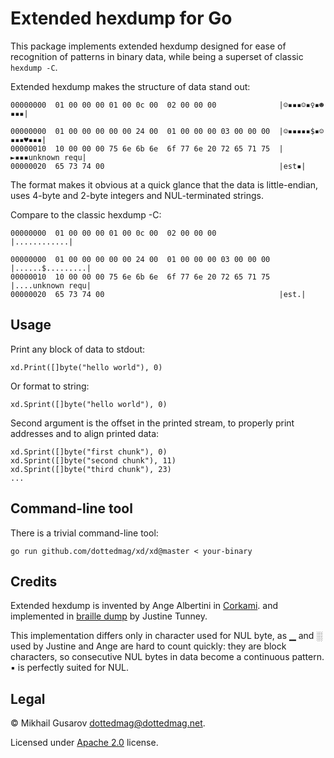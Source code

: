 # Extended hexdump for Go

This package implements extended hexdump designed for ease of recognition
of patterns in binary data, while being a superset of classic `hexdump -C`.

Extended hexdump makes the structure of data stand out:

    00000000  01 00 00 00 01 00 0c 00  02 00 00 00              |☺▪▪▪☺▪♀▪☻▪▪▪|

    00000000  01 00 00 00 00 00 24 00  01 00 00 00 03 00 00 00  |☺▪▪▪▪▪$▪☺▪▪▪♥▪▪▪|
    00000010  10 00 00 00 75 6e 6b 6e  6f 77 6e 20 72 65 71 75  |►▪▪▪unknown requ|
    00000020  65 73 74 00                                       |est▪|

The format makes it obvious at a quick glance that the data is little-endian,
uses 4-byte and 2-byte integers and NUL-terminated strings.

Compare to the classic hexdump -C:

    00000000  01 00 00 00 01 00 0c 00  02 00 00 00              |............|

    00000000  01 00 00 00 00 00 24 00  01 00 00 00 03 00 00 00  |......$.........|
    00000010  10 00 00 00 75 6e 6b 6e  6f 77 6e 20 72 65 71 75  |....unknown requ|
    00000020  65 73 74 00                                       |est.|

## Usage

Print any block of data to stdout:

    xd.Print([]byte("hello world"), 0)

Or format to string:

    xd.Sprint([]byte("hello world"), 0)

Second argument is the offset in the printed stream, to properly print addresses
and to align printed data:

    xd.Sprint([]byte("first chunk"), 0)
    xd.Sprint([]byte("second chunk"), 11)
    xd.Sprint([]byte("third chunk"), 23)
    ...

## Command-line tool

There is a trivial command-line tool:

    go run github.com/dottedmag/xd/xd@master < your-binary

## Credits

Extended hexdump is invented by Ange Albertini in
[Corkami](https://github.com/angea/corkami/blob/master/src/HexII/braille/braille-ange).
and implemented in [braille dump](https://justine.lol/braille/) by Justine Tunney.

This implementation differs only in character used for NUL byte, as ▁ and ░ used
by Justine and Ange are hard to count quickly: they are block characters, so
consecutive NUL bytes in data become a continuous pattern. ▪ is perfectly suited
for NUL.

## Legal

© Mikhail Gusarov <dottedmag@dottedmag.net>.

Licensed under [Apache 2.0](LICENSE) license.
